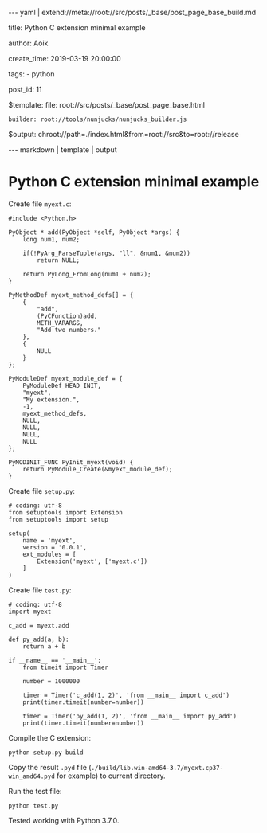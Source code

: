 --- yaml | extend://meta://root://src/posts/_base/post_page_base_build.md

title: Python C extension minimal example

author: Aoik

create_time: 2019-03-19 20:00:00

tags:
    - python

post_id: 11

$template:
    file: root://src/posts/_base/post_page_base.html

    builder: root://tools/nunjucks/nunjucks_builder.js

$output: chroot://path=./index.html&from=root://src&to=root://release

--- markdown | template | output
# Python C extension minimal example
Create file `myext.c`:
```
#include <Python.h>

PyObject * add(PyObject *self, PyObject *args) {
    long num1, num2;

    if(!PyArg_ParseTuple(args, "ll", &num1, &num2))
        return NULL;

    return PyLong_FromLong(num1 + num2);
}

PyMethodDef myext_method_defs[] = {
    {
        "add",
        (PyCFunction)add,
        METH_VARARGS,
        "Add two numbers."
    },
    {
        NULL
    }
};

PyModuleDef myext_module_def = {
    PyModuleDef_HEAD_INIT,
    "myext",
    "My extension.",
    -1,
    myext_method_defs,
    NULL,
    NULL,
    NULL,
    NULL
};

PyMODINIT_FUNC PyInit_myext(void) {
    return PyModule_Create(&myext_module_def);
}
```

Create file `setup.py`:
```
# coding: utf-8
from setuptools import Extension
from setuptools import setup

setup(
    name = 'myext',
    version = '0.0.1',
    ext_modules = [
        Extension('myext', ['myext.c'])
    ]
)
```

Create file `test.py`:
```
# coding: utf-8
import myext

c_add = myext.add

def py_add(a, b):
    return a + b

if __name__ == '__main__':
    from timeit import Timer

    number = 1000000

    timer = Timer('c_add(1, 2)', 'from __main__ import c_add')
    print(timer.timeit(number=number))

    timer = Timer('py_add(1, 2)', 'from __main__ import py_add')
    print(timer.timeit(number=number))
```

Compile the C extension:
```
python setup.py build
```

Copy the result `.pyd` file (`./build/lib.win-amd64-3.7/myext.cp37-win_amd64.pyd` for example) to current directory.

Run the test file:
```
python test.py
```

Tested working with Python 3.7.0.
